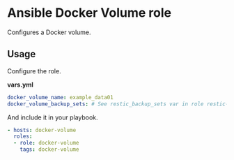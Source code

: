 # Ansible Docker Volume role

Configures a Docker volume.

## Usage

Configure the role.

**vars.yml**

```yml
docker_volume_name: example_data01
docker_volume_backup_sets: # See restic_backup_sets var in role restic-client
```

And include it in your playbook.

```yml
- hosts: docker-volume
  roles:
  - role: docker-volume
    tags: docker-volume
```

